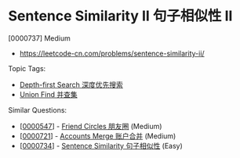 # Sentence Similarity II 句子相似性 II

[0000737] Medium

- https://leetcode-cn.com/problems/sentence-similarity-ii/

Topic Tags:

- [Depth-first Search 深度优先搜索](https://leetcode-cn.com/tag/depth-first-search/)
- [Union Find 并查集](https://leetcode-cn.com/tag/union-find/)

Similar Questions:

- [[0000547](https://leetcode-cn.com/problems/friend-circles/)] - [Friend Circles 朋友圈](./0000547.friend-circles.md) (Medium)
- [[0000721](https://leetcode-cn.com/problems/accounts-merge/)] - [Accounts Merge 账户合并](./0000721.accounts-merge.md) (Medium)
- [[0000734](https://leetcode-cn.com/problems/sentence-similarity/)] - [Sentence Similarity 句子相似性](./0000734.sentence-similarity.md) (Easy)
